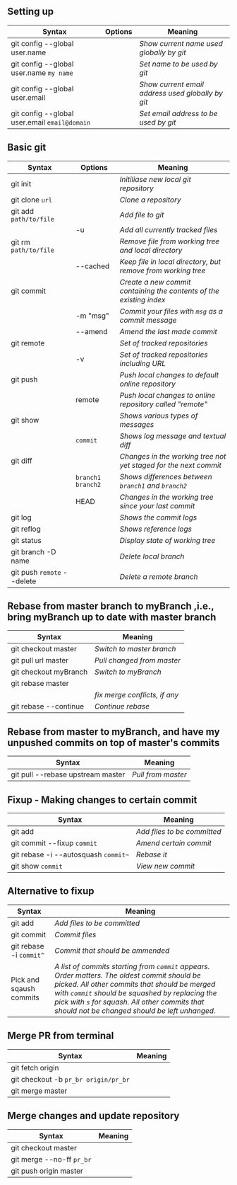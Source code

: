 ## Setting up
| Syntax	   	   		 		|Options 			 | 						Meaning 								|
|-------------------------------|--------------------|--------------------------------------------------------------|
|git config --global user.name	|					 | _Show current name used globally by git_						|
|git config --global user.name `my name`|			 | _Set name to be used by git_									|
|git config --global user.email |					 | _Show current email address used globally by git_			|
|git config --global user.email `email@domain`|		 | _Set email address to be used by git_						|

## Basic git
| Syntax	   	   		 | Options 			 | 								Meaning 								|
|------------------------|-------------------|----------------------------------------------------------------------|
|git init       		 |       			 | _Initiliase new local git repository_					        	|   
|git clone `url` 		 |		 			 | _Clone a repository_													|
|git add `path/to/file`  | 		 			 | _Add file to git_    												|	
|		 				 |  -u 	 			 | _Add all currently tracked files_									|
|git rm `path/to/file` 	 | 		 			 | _Remove file from working tree and local directory_					|
|						 | --cached 		 | _Keep file in local directory, but remove from working tree_			|
| git commit     		 |     				 | _Create a new commit containing the contents of the existing index_	|
|						 | -m "msg" 		 | _Commit your files with `msg` as a commit message_					|
|						 | --amend  		 | _Amend the last made commit_											|
| git remote     		 |          		 |  _Set of tracked repositories_    									|
|						 | -v				 |_Set of tracked repositories including URL_							|
|git push 			     |					 |_Push local changes to default online repository_						|
|						 |remote			 |_Push local changes to online repository called "remote"_				|
| git show       		 |       			 | _Shows various types of messages_     								|
|						 | `commit` 		 | _Shows log message and textual diff_									|
|git diff 				 | 					 | _Changes in the working tree not yet staged for the next commit_ 	|
| 						 | `branch1 branch2` | _Shows differences between `branch1` and `branch2`_					|
|						 | HEAD 		 	 | _Changes in the working tree since your last commit_					|
| git log        		 |       			 | _Shows the commit logs_     											|
| git reflog 			 |       			 | _Shows reference logs_      											|
| git status 			 |		 			 | _Display state of working tree_										|
| git branch -D name     |                   | _Delete local branch_                                                |
| git push `remote` --delete <name>|         | _Delete a remote branch_                                             |

## Rebase from master branch to myBranch ,i.e., bring myBranch up to date with master branch

| Syntax	   			| Meaning |
|-----------------------|---------|
|git checkout master 	| _Switch to master branch_|
|git pull url master  	| _Pull changed from master_ |
|git checkout myBranch  | _Switch to myBranch_|
|git rebase master| 	|	|
| 						| _fix merge conflicts, if any_|
|git rebase --continue  |_Continue rebase_|

## Rebase from master to myBranch, and have my unpushed commits on top of master's commits

| Syntax	   						|	Meaning 		|
|-----------------------------------|-------------------|
|git pull --rebase upstream master 	| _Pull from master_|

## Fixup - Making changes to certain commit
| Syntax	   						   | Meaning 					 |
|--------------------------------------|-----------------------------|
|git add 							   | _Add files to be committed_ |
|git commit --fixup `commit` 		   | _Amend certain commit_ 	 |
|git rebase -i --autosquash `commit~`  | _Rebase it_ 				 |
|git show `commit` 					   | _View new commit_ 			 |

## Alternative to fixup
| Syntax	   						   | Meaning 					      |
|--------------------------------------|----------------------------------|
|git add 							   | _Add files to be committed_      |
|git commit  						   | _Commit files_ 			 	  |
|git rebase -i `commit^`			   | _Commit that should be ammended_ |
|Pick and sqaush commits |_A list of commits starting from `commit` appears. Order matters. The oldest commit should be picked. All other commits that should be merged with `commit` should be squashed by replacing the pick with `s` for squash. All other commits that should not be changed should be left unhanged._|

## Merge PR from terminal

| Syntax 								| Meaning 						  |
|---------------------------------------|---------------------------------|
|git fetch origin						|								  |
|git checkout -b `pr_br origin/pr_br`	|								  |
|git merge master						|								  |

## Merge changes and update repository
| Syntax								| Meaning						  |
|---------------------------------------|---------------------------------|
|git checkout master					|								  |
|git merge --no-ff `pr_br`				|								  |
|git push origin master					|								  |
